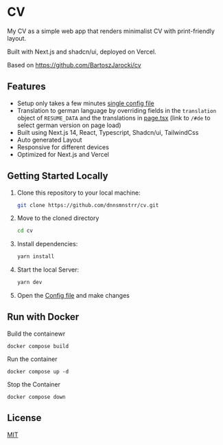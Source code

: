 # CV

My CV as a simple web app that renders minimalist CV with print-friendly layout.

Built with Next.js and shadcn/ui, deployed on Vercel.

Based on https://github.com/BartoszJarocki/cv

## Features

- Setup only takes a few minutes [single config file](./src/data/resume-data.tsx)
- Translation to german language by overriding fields in the `translation` object of `RESUME_DATA` and the translations in [page.tsx](./src/app/page.tsx) (link to `/#de` to select german version on page load)
- Built using Next.js 14, React, Typescript, Shadcn/ui, TailwindCss
- Auto generated Layout
- Responsive for different devices
- Optimized for Next.js and Vercel

## Getting Started Locally

1. Clone this repository to your local machine:

   ```bash
   git clone https://github.com/dnnsmnstrr/cv.git
   ```

2. Move to the cloned directory

   ```bash
   cd cv
   ```

3. Install dependencies:

   ```bash
   yarn install
   ```

4. Start the local Server:

   ```bash
   yarn dev
   ```

5. Open the [Config file](./src/data/resume-data.tsx) and make changes

## Run with Docker

Build the containewr

```
docker compose build
```

Run the container

```
docker compose up -d
```

Stop the Container

```
docker compose down 
```

## License

[MIT](https://choosealicense.com/licenses/mit/)
